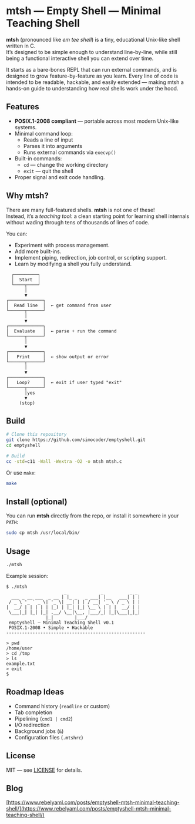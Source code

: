 # mtsh — Empty Shell —  Minimal Teaching Shell

**mtsh** (pronounced like *em tee shell*) is a tiny, educational Unix-like shell written in C.  
It’s designed to be simple enough to understand line-by-line, while still being a functional interactive shell you can extend over time.

It starts as a bare-bones REPL that can run external commands, and is designed to grow feature-by-feature as you learn. Every line of code is intended to be readable, hackable, and easily extended — making mtsh a hands-on guide to understanding how real shells work under the hood.

## Features

- **POSIX.1-2008 compliant** — portable across most modern Unix-like systems.
- Minimal command loop:
  - Reads a line of input
  - Parses it into arguments
  - Runs external commands via `execvp()`
- Built-in commands:
  - `cd` — change the working directory
  - `exit` — quit the shell
- Proper signal and exit code handling.

## Why mtsh?

There are many full-featured shells. **mtsh** is not one of these!  
Instead, it’s a *teaching tool*: a clean starting point for learning shell internals without wading through tens of thousands of lines of code.

You can:
- Experiment with process management.
- Add more built-ins.
- Implement piping, redirection, job control, or scripting support.
- Learn by modifying a shell you fully understand.

```
  ┌─────────┐
  │  Start  │
  └────┬────┘
       │
       ▼
┌─────────────┐
│  Read line  │  ← get command from user
└──────┬──────┘
       │
       ▼
┌─────────────┐
│  Evaluate   │  ← parse + run the command
└──────┬──────┘
       │
       ▼
┌─────────────┐
│   Print     │  ← show output or error
└──────┬──────┘
       │
       ▼
┌─────────────┐
│   Loop?     │  ← exit if user typed "exit"
└──────┬──────┘
       │yes
       ▼
     (stop)

```
## Build

```sh
# Clone this repository
git clone https://github.com/simocoder/emptyshell.git
cd emptyshell

# Build
cc -std=c11 -Wall -Wextra -O2 -o mtsh mtsh.c
```

Or use `make`:

```sh
make
```

## Install (optional)

You can run **mtsh** directly from the repo, or install it somewhere in your `PATH`:

```sh
sudo cp mtsh /usr/local/bin/
```

## Usage

```sh
./mtsh
```

Example session:
```
$ ./mtsh
                      _             _          _ _ 
  ___ _ __ ___  _ __ | |_ _   _ ___| |__   ___| | |
 / _ \ '_ ` _ \| '_ \| __| | | / __| '_ \ / _ \ | |
|  __/ | | | | | |_) | |_| |_| \__ \ | | |  __/ | |
 \___|_| |_| |_| .__/ \__|\__, |___/_| |_|\___|_|_|
               |_|        |___/                    
 emptyshell — Minimal Teaching Shell v0.1
 POSIX.1-2008 • Simple • Hackable
-----------------------------------------------------

> pwd
/home/user
> cd /tmp
> ls
example.txt
> exit
$
```

## Roadmap Ideas

- Command history (`readline` or custom)
- Tab completion
- Pipelining (`cmd1 | cmd2`)
- I/O redirection
- Background jobs (`&`)
- Configuration files (`.mtshrc`)

## License

MIT — see [LICENSE](LICENSE) for details.

## Blog

[https://www.rebelyaml.com/posts/emptyshell-mtsh-minimal-teaching-shell/](https://www.rebelyaml.com/posts/emptyshell-mtsh-minimal-teaching-shell/)
